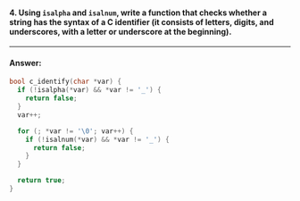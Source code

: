 #### 4. Using `isalpha` and `isalnum`, write a function that checks whether a string has the syntax of a C identifier (it consists of letters, digits, and underscores, with a letter or underscore at the beginning).

---

#### Answer:

```c
bool c_identify(char *var) {
  if (!isalpha(*var) && *var != '_') {
    return false;
  }
  var++;

  for (; *var != '\0'; var++) {
    if (!isalnum(*var) && *var != '_') {
      return false;
    }
  }

  return true;
}
```
